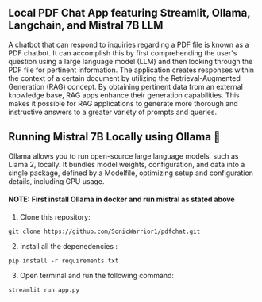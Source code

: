 ## Local PDF Chat App featuring Streamlit, Ollama, Langchain, and Mistral 7B LLM

A chatbot that can respond to inquiries regarding a PDF file is known as a PDF chatbot. It can accomplish this by first comprehending the user's question using a large language model (LLM) and then looking through the PDF file for pertinent information. The application creates responses within the context of a certain document by utilizing the Retrieval-Augmented Generation (RAG) concept. By obtaining pertinent data from an external knowledge base, RAG apps enhance their generation capabilities. This makes it possible for RAG applications to generate more thorough and instructive answers to a greater variety of prompts and queries.

## Running Mistral 7B Locally using Ollama 🦙

Ollama allows you to run open-source large language models, such as Llama 2, locally. It bundles model weights, configuration, and data into a single package, defined by a Modelfile, optimizing setup and configuration details, including GPU usage.

#### NOTE: First install Ollama in docker and run mistral as stated above

1. Clone this repository:
   
 ```
 git clone https://github.com/SonicWarrior1/pdfchat.git
 ```
2. Install all the depenedencies :
   
```
pip install -r requirements.txt
```
3. Open terminal and run the following command:
```
streamlit run app.py
```
